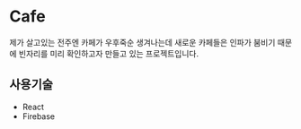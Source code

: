# Cafe

제가 살고있는 전주엔 카페가 우후죽순 생겨나는데 새로운 카페들은 인파가 붐비기 때문에 빈자리를 미리 확인하고자 만들고 있는 프로젝트입니다.

## 사용기술

+ React
+ Firebase
